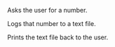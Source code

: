 Asks the user for a number.

Logs that number to a text file.

Prints the text file back to the user.
